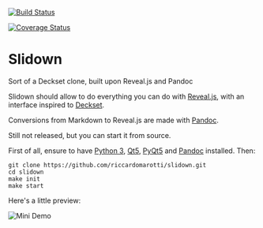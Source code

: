 [![Build Status](https://travis-ci.org/riccardomarotti/slidown.svg?branch=master)](https://travis-ci.org/riccardomarotti/slidown)

[![Coverage Status](https://coveralls.io/repos/github/riccardomarotti/slidown/badge.svg?branch=master)](https://coveralls.io/github/riccardomarotti/slidown?branch=master)

# Slidown

Sort of a Deckset clone, built upon Reveal.js and Pandoc

Slidown should allow to do everything you can do with
[Reveal.js](http://lab.hakim.se/reveal-js), with an interface inspired to
[Deckset](http://www.decksetapp.com/).

Conversions from Markdown to Reveal.js are made with [Pandoc](http://pandoc.org/).

Still not released, but you can start it from source.

First of all, ensure to have [Python 3](https://www.python.org/),
[Qt5](http://www.qt.io/),
[PyQt5](https://riverbankcomputing.com/software/pyqt/intro) and
[Pandoc](http://pandoc.org/) installed. Then:

    git clone https://github.com/riccardomarotti/slidown.git
    cd slidown
    make init
    make start


Here's a little preview:

![Mini Demo](http://dl.dropboxusercontent.com/s/9y4js2il4aws4b5/demo-slidown.gif)
